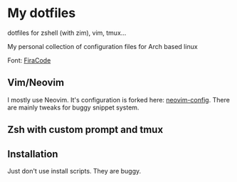 # My dotfiles

dotfiles for zshell (with zim), vim, tmux...

My personal collection of configuration files for Arch based linux

Font: [FiraCode](https://github.com/tonsky/FiraCode)

## Vim/Neovim

I mostly use Neovim. It's configuration is forked here:
[neovim-config](https://github.com/Mateusz-Grzelinski/vim-config). There are
mainly tweaks for buggy snippet system.

## Zsh with custom prompt and tmux


## Installation

Just don't use install scripts. They are buggy.
